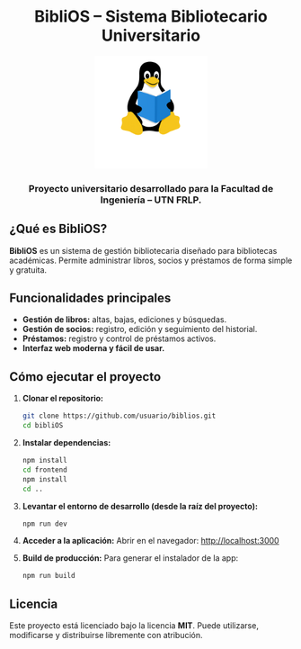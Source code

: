 <h1 align="center">BibliOS – Sistema Bibliotecario Universitario</h1>

<p align="center">
  <img src="./frontend/src/assets/BibliOS_Logo2.png" alt="BibliOS" width="200" />
</p>

<h3 align="center">Proyecto universitario desarrollado para la Facultad de Ingeniería – UTN FRLP.</h3>

## ¿Qué es BibliOS?

**BibliOS** es un sistema de gestión bibliotecaria diseñado para bibliotecas académicas. Permite administrar libros, socios y préstamos de forma simple y gratuita.

## Funcionalidades principales

- **Gestión de libros:** altas, bajas, ediciones y búsquedas.
- **Gestión de socios:** registro, edición y seguimiento del historial.
- **Préstamos:** registro y control de préstamos activos.
- **Interfaz web moderna y fácil de usar.**

## Cómo ejecutar el proyecto

1. **Clonar el repositorio:**
   ```bash
   git clone https://github.com/usuario/biblios.git
   cd bibliOS
   ```

2. **Instalar dependencias:**
   ```bash
   npm install
   cd frontend
   npm install
   cd ..
   ```

3. **Levantar el entorno de desarrollo (desde la raíz del proyecto):**
   ```bash
   npm run dev
   ```

4. **Acceder a la aplicación:**
   Abrir en el navegador: [http://localhost:3000](http://localhost:3000)

5. **Build de producción:**
   Para generar el instalador de la app:
   ```bash
   npm run build
   ```

## Licencia

Este proyecto está licenciado bajo la licencia **MIT**. Puede utilizarse, modificarse y distribuirse libremente con atribución.
